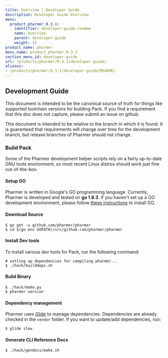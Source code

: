 ```yaml
---
title: Overview | Developer Guide
description: Developer Guide Overview
menu:
  product_pharmer_0.3.1:
    identifier: developer-guide-readme
    name: Overview
    parent: developer-guide
    weight: 15
product_name: pharmer
menu_name: product_pharmer_0.3.1
section_menu_id: developer-guide
url: /products/pharmer/0.3.1/developer-guide/
aliases:
- /products/pharmer/0.3.1/developer-guide/README/
---
```


## Development Guide
This document is intended to be the canonical source of truth for things like supported toolchain versions for building Pack.
If you find a requirement that this doc does not capture, please submit an issue on github.

This document is intended to be relative to the branch in which it is found. It is guaranteed that requirements will change over time
for the development branch, but release branches of Pharmer should not change.

### Build Pack
Some of the Pharmer development helper scripts rely on a fairly up-to-date GNU tools environment, so most recent Linux distros should
work just fine out-of-the-box.

#### Setup GO
Pharmer is written in Google's GO programming language. Currently, Pharmer is developed and tested on **go 1.8.3**. If you haven't set up a GO
development environment, please follow [these instructions](https://golang.org/doc/code.html) to install GO.

#### Download Source

```console
$ go get -u github.com/pharmer/pharmer
$ cd $(go env GOPATH)/src/github.com/pharmer/pharmer
```

#### Install Dev tools
To install various dev tools for Pack, run the following command:

```console
# setting up dependencies for compiling pharmer...
$ ./hack/builddeps.sh
```

#### Build Binary
```
$ ./hack/make.py
$ pharmer version
```

#### Dependency management
Pharmer uses [Glide](https://github.com/Masterminds/glide) to manage dependencies. Dependencies are already checked in the `vendor` folder.
If you want to update/add dependencies, run:
```console
$ glide slow
```

#### Generate CLI Reference Docs
```console
$ ./hack/gendocs/make.sh
```
